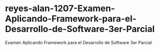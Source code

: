# reyes-alan-1207-Examen-Aplicando-Framework-para-el-Desarrollo-de-Software-3er-Parcial
Examen Aplicando Framework para el Desarrollo de Software 3er Parcial
